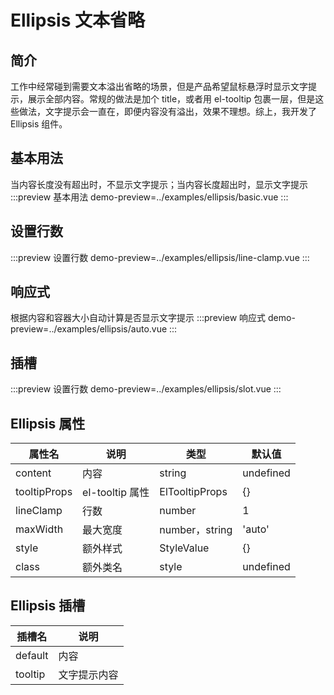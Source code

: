 # Ellipsis 文本省略

## 简介

工作中经常碰到需要文本溢出省略的场景，但是产品希望鼠标悬浮时显示文字提示，展示全部内容。常规的做法是加个 title，或者用 el-tooltip 包裹一层，但是这些做法，文字提示会一直在，即便内容没有溢出，效果不理想。综上，我开发了 Ellipsis 组件。

## 基本用法

当内容长度没有超出时，不显示文字提示；当内容长度超出时，显示文字提示
:::preview 基本用法
demo-preview=../examples/ellipsis/basic.vue
:::

## 设置行数

:::preview 设置行数
demo-preview=../examples/ellipsis/line-clamp.vue
:::

## 响应式

根据内容和容器大小自动计算是否显示文字提示
:::preview 响应式
demo-preview=../examples/ellipsis/auto.vue
:::

## 插槽

:::preview 设置行数
demo-preview=../examples/ellipsis/slot.vue
:::

## Ellipsis 属性

| 属性名       | 说明            | 类型           | 默认值    |
| ------------ | --------------- | -------------- | --------- |
| content      | 内容            | string         | undefined |
| tooltipProps | el-tooltip 属性 | ElTooltipProps | {}        |
| lineClamp    | 行数            | number         | 1         |
| maxWidth     | 最大宽度        | number，string | 'auto'    |
| style        | 额外样式        | StyleValue     | {}        |
| class        | 额外类名        | style          | undefined |

## Ellipsis 插槽

| 插槽名  | 说明         |
| ------- | ------------ |
| default | 内容         |
| tooltip | 文字提示内容 |
